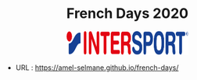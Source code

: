 <h1 align="center">French Days 2020</h1>
<p align="center"><a href="https://www.intersport.fr/" target="__blank" rel="noopener noreferer"><img src="assets/logo-intersport.svg" alt="Intersport" width="250" height="50"></a></p>

- URL : https://amel-selmane.github.io/french-days/
